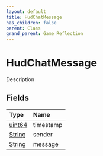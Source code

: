 ```yaml
---
layout: default
title: HudChatMessage
has_children: false
parent: Class
grand_parent: Game Reflection
---
```

# HudChatMessage
Description 

## Fields

| Type | Name |
|:----------|:--------------|
| [uint64](/riftbreaker-wiki/docs/game-reflection/components/uint64/) | timestamp |
| [String](/riftbreaker-wiki/docs/game-reflection/components/string/) | sender |
| [String](/riftbreaker-wiki/docs/game-reflection/components/string/) | message |

